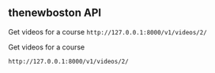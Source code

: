 ## thenewboston API

Get videos for a course
`http://127.0.0.1:8000/v1/videos/2/`

Get videos for a course
```
http://127.0.0.1:8000/v1/videos/2/
```
